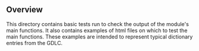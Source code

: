 ## Overview

This directory contains basic tests run to check the output of the module's main functions. It also contains examples of html files on which to test the main functions. These examples are intended to represent typical dictionary entries from the GDLC. 